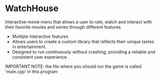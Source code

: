 # WatchHouse
Interactive movie menu that allows a user to rate, watch and interact with their favorite movies and series through different features 
- Multiple interactive features
- Allows users to create a custom library that reflects their unique tastes in entertainment.
- Designed to run continuously without crashing, providing a reliable and consistent user experience.

IMPORTANT NOTE: the file where you should run the game is called 'main.cpp' in this program


